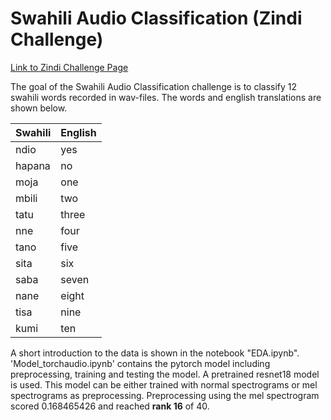 # Swahili Audio Classification (Zindi Challenge)

[Link to Zindi Challenge Page](https://zindi.africa/competitions/swahili-audio-classification)

The goal of the Swahili Audio Classification challenge is to classify 12 swahili words recorded in wav-files. The words and english translations are shown below.

| Swahili |	English |
| --- | --- |
| ndio |	yes |
| hapana |	no |
| moja |	one |
| mbili |	two |
| tatu |	three |
| nne |	four |
| tano |	five |
| sita |	six |
| saba |	seven |
| nane |	eight |
| tisa |	nine |
| kumi |	ten |

A short introduction to the data is shown in the notebook "EDA.ipynb". 'Model_torchaudio.ipynb' contains the pytorch model including preprocessing, training and testing the model. A pretrained resnet18 model is used. This model can be either trained with normal spectrograms or mel spectrograms as preprocessing. Preprocessing using the mel spectrogram scored 0.168465426 and reached **rank 16** of 40.
